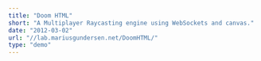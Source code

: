 ```yaml
---
title: "Doom HTML"
short: "A Multiplayer Raycasting engine using WebSockets and canvas."
date: "2012-03-02"
url: "//lab.mariusgundersen.net/DoomHTML/"
type: "demo"
---
```



